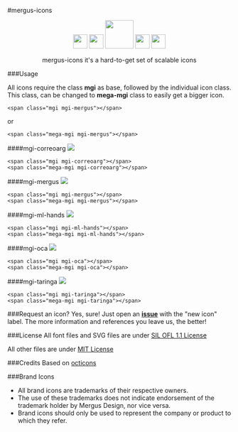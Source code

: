 #mergus-icons

<p align="center">
<span>
<img height="32" width="32" src="https://cdn.rawgit.com/MergusDesign/mergus-icons/master/lib/svg/correoarg.svg">
</span>
<span>
<img height="32" width="32" src="https://cdn.rawgit.com/MergusDesign/mergus-icons/master/lib/svg/ml-hands.svg">
</span>
<span>
<img height="64" width="64" src="https://cdn.rawgit.com/MergusDesign/mergus-icons/master/lib/svg/mergus.svg">
</span>
<span>
<img height="32" width="32" src="https://cdn.rawgit.com/MergusDesign/mergus-icons/master/lib/svg/oca.svg">
</span>
<span>
<img height="32" width="32" src="https://cdn.rawgit.com/MergusDesign/mergus-icons/master/lib/svg/taringa.svg">
</span>
</p>

<p align="center">mergus-icons it's a hard-to-get set of scalable icons</p>
 
###Usage

All icons require the class **mgi** as base, followed by the individual icon class. This class, can be changed to **mega-mgi** class to easily get a bigger icon.

	<span class="mgi mgi-mergus"></span>

or

	<span class="mega-mgi mgi-mergus"></span>

####mgi-correoarg
![](https://cdn.rawgit.com/MergusDesign/mergus-icons/master/lib/svg/correoarg.svg) 

	<span class="mgi mgi-correoarg"></span>
	<span class="mega-mgi mgi-correoarg"></span>

####mgi-mergus
![](https://cdn.rawgit.com/MergusDesign/mergus-icons/master/lib/svg/mergus.svg) 

	<span class="mgi mgi-mergus"></span>
	<span class="mega-mgi mgi-mergus"></span>

####mgi-ml-hands
![](https://cdn.rawgit.com/MergusDesign/mergus-icons/master/lib/svg/ml-hands.svg) 

	<span class="mgi mgi-ml-hands"></span>
	<span class="mega-mgi mgi-ml-hands"></span>

####mgi-oca
![](https://cdn.rawgit.com/MergusDesign/mergus-icons/master/lib/svg/oca.svg) 

	<span class="mgi mgi-oca"></span>
	<span class="mega-mgi mgi-oca"></span>

####mgi-taringa
![](https://cdn.rawgit.com/MergusDesign/mergus-icons/master/lib/svg/taringa.svg) 

	<span class="mgi mgi-taringa"></span>
	<span class="mega-mgi mgi-taringa"></span>

###Request an icon? Yes, sure!
Just open an [**issue**](https://github.com/MergusDesign/mergus-icons/issues) with the "new icon" label. The more information and references you leave us, the better!


###License
All font files and SVG files are under [SIL OFL 1.1 License](http://scripts.sil.org/cms/scripts/page.php?site_id=nrsi&id=OFL) 

All other files are under [MIT License](https://opensource.org/licenses/mit-license.html) 

###Credits
Based on [octicons](https://github.com/primer/octicons)

###Brand Icons

 - All brand icons are trademarks of their respective owners.
 - The use of these trademarks does not indicate endorsement of the trademark holder by Mergus Design, nor vice versa.
 - Brand icons should only be used to represent the company or product to which they refer.